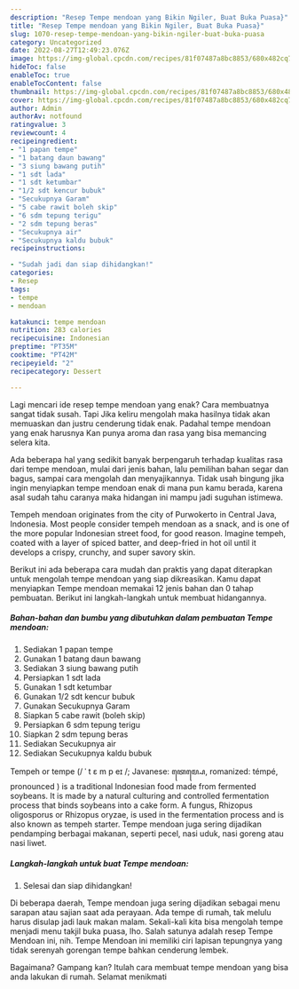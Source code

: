 ```yaml
---
description: "Resep Tempe mendoan yang Bikin Ngiler, Buat Buka Puasa}"
title: "Resep Tempe mendoan yang Bikin Ngiler, Buat Buka Puasa}"
slug: 1070-resep-tempe-mendoan-yang-bikin-ngiler-buat-buka-puasa
category: Uncategorized
date: 2022-08-27T12:49:23.076Z
image: https://img-global.cpcdn.com/recipes/81f07487a8bc8853/680x482cq70/tempe-mendoan-foto-resep-utama.jpg
hideToc: false
enableToc: true
enableTocContent: false
thumbnail: https://img-global.cpcdn.com/recipes/81f07487a8bc8853/680x482cq70/tempe-mendoan-foto-resep-utama.jpg
cover: https://img-global.cpcdn.com/recipes/81f07487a8bc8853/680x482cq70/tempe-mendoan-foto-resep-utama.jpg
author: Admin
authorAv: notfound
ratingvalue: 3
reviewcount: 4
recipeingredient:
- "1 papan tempe"
- "1 batang daun bawang"
- "3 siung bawang putih"
- "1 sdt lada"
- "1 sdt ketumbar"
- "1/2 sdt kencur bubuk"
- "Secukupnya Garam"
- "5 cabe rawit boleh skip"
- "6 sdm tepung terigu"
- "2 sdm tepung beras"
- "Secukupnya air"
- "Secukupnya kaldu bubuk"
recipeinstructions:

- "Sudah jadi dan siap dihidangkan!"
categories:
- Resep
tags:
- tempe
- mendoan

katakunci: tempe mendoan 
nutrition: 283 calories
recipecuisine: Indonesian
preptime: "PT35M"
cooktime: "PT42M"
recipeyield: "2"
recipecategory: Dessert

---
```



Lagi mencari ide resep tempe mendoan yang enak? Cara membuatnya sangat tidak susah. Tapi Jika keliru mengolah maka hasilnya tidak akan memuaskan dan justru cenderung tidak enak. Padahal tempe mendoan yang enak harusnya Kan punya aroma dan rasa yang bisa memancing selera kita.


Ada beberapa hal yang sedikit banyak berpengaruh terhadap kualitas rasa dari tempe mendoan, mulai dari jenis bahan, lalu pemilihan bahan segar dan bagus, sampai cara mengolah dan menyajikannya. Tidak usah bingung jika ingin menyiapkan tempe mendoan enak di mana pun kamu berada, karena asal sudah tahu caranya maka hidangan ini mampu jadi suguhan istimewa.

Tempeh mendoan originates from the city of Purwokerto in Central Java, Indonesia. Most people consider tempeh mendoan as a snack, and is one of the more popular Indonesian street food, for good reason. Imagine tempeh, coated with a layer of spiced batter, and deep-fried in hot oil until it develops a crispy, crunchy, and super savory skin.


Berikut ini ada beberapa cara mudah dan praktis yang dapat diterapkan untuk mengolah tempe mendoan yang siap dikreasikan. Kamu dapat menyiapkan Tempe mendoan memakai 12 jenis bahan dan 0 tahap pembuatan. Berikut ini langkah-langkah untuk membuat hidangannya.

<!--inarticleads1-->

##### Bahan-bahan dan bumbu yang dibutuhkan dalam pembuatan Tempe mendoan:

1. Sediakan 1 papan tempe
1. Gunakan 1 batang daun bawang
1. Sediakan 3 siung bawang putih
1. Persiapkan 1 sdt lada
1. Gunakan 1 sdt ketumbar
1. Gunakan 1/2 sdt kencur bubuk
1. Gunakan Secukupnya Garam
1. Siapkan 5 cabe rawit (boleh skip)
1. Persiapkan 6 sdm tepung terigu
1. Siapkan 2 sdm tepung beras
1. Sediakan Secukupnya air
1. Sediakan Secukupnya kaldu bubuk


Tempeh or tempe (/ ˈ t ɛ m p eɪ /; Javanese: ꦠꦺꦩ꧀ꦥꦺ, romanized: témpé, pronounced ) is a traditional Indonesian food made from fermented soybeans. It is made by a natural culturing and controlled fermentation process that binds soybeans into a cake form. A fungus, Rhizopus oligosporus or Rhizopus oryzae, is used in the fermentation process and is also known as tempeh starter. Tempe mendoan juga sering dijadikan pendamping berbagai makanan, seperti pecel, nasi uduk, nasi goreng atau nasi liwet. 

<!--inarticleads2-->

##### Langkah-langkah untuk buat Tempe mendoan:


1. Selesai dan siap dihidangkan!

Di beberapa daerah, Tempe mendoan juga sering dijadikan sebagai menu sarapan atau sajian saat ada perayaan. Ada tempe di rumah, tak melulu harus disulap jadi lauk makan malam. Sekali-kali kita bisa mengolah tempe menjadi menu takjil buka puasa, lho. Salah satunya adalah resep Tempe Mendoan ini, nih. Tempe Mendoan ini memiliki ciri lapisan tepungnya yang tidak serenyah gorengan tempe bahkan cenderung lembek. 

Bagaimana? Gampang kan? Itulah cara membuat tempe mendoan yang bisa anda lakukan di rumah. Selamat menikmati
